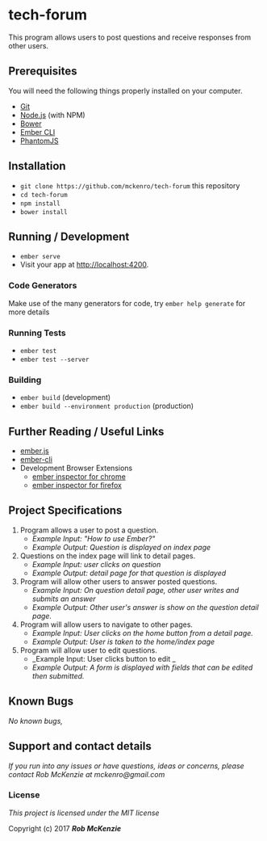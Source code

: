 # tech-forum

This program allows users to post questions and receive responses from other users.

## Prerequisites

You will need the following things properly installed on your computer.

* [Git](https://git-scm.com/)
* [Node.js](https://nodejs.org/) (with NPM)
* [Bower](https://bower.io/)
* [Ember CLI](https://ember-cli.com/)
* [PhantomJS](http://phantomjs.org/)

## Installation

* `git clone https://github.com/mckenro/tech-forum` this repository
* `cd tech-forum`
* `npm install`
* `bower install`

## Running / Development

* `ember serve`
* Visit your app at [http://localhost:4200](http://localhost:4200).

### Code Generators

Make use of the many generators for code, try `ember help generate` for more details

### Running Tests

* `ember test`
* `ember test --server`

### Building

* `ember build` (development)
* `ember build --environment production` (production)

## Further Reading / Useful Links

* [ember.js](http://emberjs.com/)
* [ember-cli](https://ember-cli.com/)
* Development Browser Extensions
  * [ember inspector for chrome](https://chrome.google.com/webstore/detail/ember-inspector/bmdblncegkenkacieihfhpjfppoconhi)
  * [ember inspector for firefox](https://addons.mozilla.org/en-US/firefox/addon/ember-inspector/)

## Project Specifications
1. Program allows a user to post a question.
    * _Example Input: "How to use Ember?"_
    * _Example Output: Question is displayed on index page_
2. Questions on the index page will link to detail pages.
    * _Example Input: user clicks on question_
    * _Example Output: detail page for that question is displayed_
3. Program will allow other users to answer posted questions.
    * _Example Input: On question detail page, other user writes and submits an answer_
    * _Example Output: Other user's answer is show on the question detail page._
4. Program will allow users to navigate to other pages.
    * _Example Input: User clicks on the home button from a detail page._
    * _Example Output: User is taken to the home/index page_
5. Program will allow user to edit questions.
    * _Example Input: User clicks button to edit _
    * _Example Output: A form is displayed with fields that can be edited then submitted._

## Known Bugs

_No known bugs,_

## Support and contact details

_If you run into any issues or have questions, ideas or concerns, please contact Rob McKenzie at mckenro@gmail.com_

### License

*This project is licensed under the MIT license*

Copyright (c) 2017 **_Rob McKenzie_**
